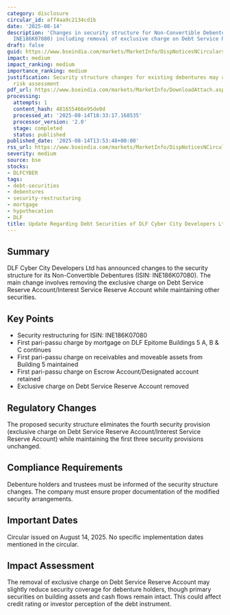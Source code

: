 ```yaml
---
category: disclosure
circular_id: aff4aa9c2134cd1b
date: '2025-08-14'
description: 'Changes in security structure for Non-Convertible Debentures (ISIN:
  INE186K07080) including removal of exclusive charge on Debt Service Reserve Account.'
draft: false
guid: https://www.bseindia.com/markets/MarketInfo/DispNoticesNCirculars.aspx?Noticeid={E0D4630B-13A8-4E33-B88D-44D02D54F168}&noticeno=20250814-56&dt=08/14/2025&icount=56&totcount=67&flag=0
impact: medium
impact_ranking: medium
importance_ranking: medium
justification: Security structure changes for existing debentures may affect investor
  risk assessment
pdf_url: https://www.bseindia.com/markets/MarketInfo/DownloadAttach.aspx?id=20250814-56&attachedId=bafc11a7-dc82-4a98-80b8-8c74f3c41fce
processing:
  attempts: 1
  content_hash: 481655466e95de0d
  processed_at: '2025-08-14T18:33:17.168535'
  processor_version: '2.0'
  stage: completed
  status: published
published_date: '2025-08-14T13:53:48+00:00'
rss_url: https://www.bseindia.com/markets/MarketInfo/DispNoticesNCirculars.aspx?Noticeid={E0D4630B-13A8-4E33-B88D-44D02D54F168}&noticeno=20250814-56&dt=08/14/2025&icount=56&totcount=67&flag=0
severity: medium
source: bse
stocks:
- DLFCYBER
tags:
- debt-securities
- debentures
- security-restructuring
- mortgage
- hypothecation
- DLF
title: Update Regarding Debt Securities of DLF Cyber City Developers Ltd
---
```


## Summary

DLF Cyber City Developers Ltd has announced changes to the security structure for its Non-Convertible Debentures (ISIN: INE186K07080). The main change involves removing the exclusive charge on Debt Service Reserve Account/Interest Service Reserve Account while maintaining other securities.

## Key Points

- Security restructuring for ISIN: INE186K07080
- First pari-passu charge by mortgage on DLF Epitome Buildings 5 A, B & C continues
- First pari-passu charge on receivables and moveable assets from Building 5 maintained
- First pari-passu charge on Escrow Account/Designated account retained
- Exclusive charge on Debt Service Reserve Account removed

## Regulatory Changes

The proposed security structure eliminates the fourth security provision (exclusive charge on Debt Service Reserve Account/Interest Service Reserve Account) while maintaining the first three security provisions unchanged.

## Compliance Requirements

Debenture holders and trustees must be informed of the security structure changes. The company must ensure proper documentation of the modified security arrangements.

## Important Dates

Circular issued on August 14, 2025. No specific implementation dates mentioned in the circular.

## Impact Assessment

The removal of exclusive charge on Debt Service Reserve Account may slightly reduce security coverage for debenture holders, though primary securities on building assets and cash flows remain intact. This could affect credit rating or investor perception of the debt instrument.